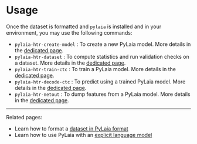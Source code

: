# Usage

Once the dataset is formatted and `pylaia` is installed and in your environment, you may use the following commands:

* `pylaia-htr-create-model`
: To create a new PyLaia model. More details in the [dedicated page](./initialization/index.md).
* `pylaia-htr-dataset`
: To compute statistics and run validation checks on a dataset. More details in the [dedicated page](./datasets/index.md).
* `pylaia-htr-train-ctc`
: To train a PyLaia model. More details in the [dedicated page](./training/index.md).
* `pylaia-htr-decode-ctc`
: To predict using a trained PyLaia model. More details in the [dedicated page](./prediction/index.md).
* `pylaia-htr-netout`
: To dump features from a PyLaia model. More details in the [dedicated page](./netout/index.md).

---
Related pages:

* Learn how to format a [dataset in PyLaia format](./datasets/format.md)
* Learn how to use PyLaia with an [explicit language model](./language_models/index.md)
